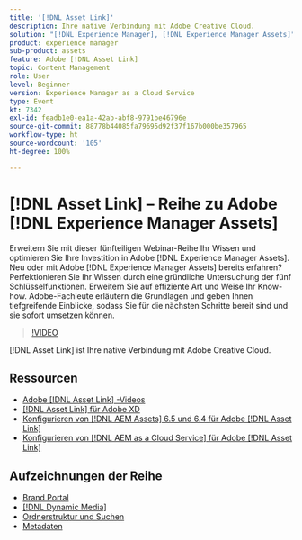 ```yaml
---
title: '[!DNL Asset Link]'
description: Ihre native Verbindung mit Adobe Creative Cloud.
solution: "[!DNL Experience Manager], [!DNL Experience Manager Assets]"
product: experience manager
sub-product: assets
feature: Adobe [!DNL Asset Link]
topic: Content Management
role: User
level: Beginner
version: Experience Manager as a Cloud Service
type: Event
kt: 7342
exl-id: feadb1e0-ea1a-42ab-abf8-9791be46796e
source-git-commit: 88778b44085fa79695d92f37f167b000be357965
workflow-type: ht
source-wordcount: '105'
ht-degree: 100%

---
```


# [!DNL Asset Link] – Reihe zu Adobe [!DNL Experience Manager Assets]

Erweitern Sie mit dieser fünfteiligen Webinar-Reihe Ihr Wissen und optimieren Sie Ihre Investition in Adobe [!DNL Experience Manager Assets]. Neu oder mit Adobe [!DNL Experience Manager Assets] bereits erfahren? Perfektionieren Sie Ihr Wissen durch eine gründliche Untersuchung der fünf Schlüsselfunktionen. Erweitern Sie auf effiziente Art und Weise Ihr Know-how. Adobe-Fachleute erläutern die Grundlagen und geben Ihnen tiefgreifende Einblicke, sodass Sie für die nächsten Schritte bereit sind und sie sofort umsetzen können.

>[!VIDEO](https://video.tv.adobe.com/v/332127/?quality=12&learn=on&hidetitle=true)

[!DNL Asset Link] ist Ihre native Verbindung mit Adobe Creative Cloud.

## Ressourcen

* [Adobe [!DNL Asset Link] -Videos](https://experienceleague.adobe.com/de/docs/experience-manager-learn/assets/adobe-asset-link/launch-adobe-asset-link)
* [[!DNL Asset Link] für Adobe XD](https://helpx.adobe.com/de/enterprise/using/adobe-asset-link-for-xd.html)
* [Konfigurieren von [!DNL AEM Assets] 6.5 und 6.4 für Adobe [!DNL Asset Link]](https://helpx.adobe.com/de/enterprise/using/configure-aem-assets-6-for-asset-link.html)
* [Konfigurieren von [!DNL AEM as a Cloud Service] für Adobe [!DNL Asset Link]](https://helpx.adobe.com/de/enterprise/using/configure-aem-assets-for-asset-link.html)

## Aufzeichnungen der Reihe

* [Brand Portal](brand-portal.md)
* [[!DNL Dynamic Media]](dynamic-media.md)
* [Ordnerstruktur und Suchen](folder-structure-search.md)
* [Metadaten](metadata.md)

